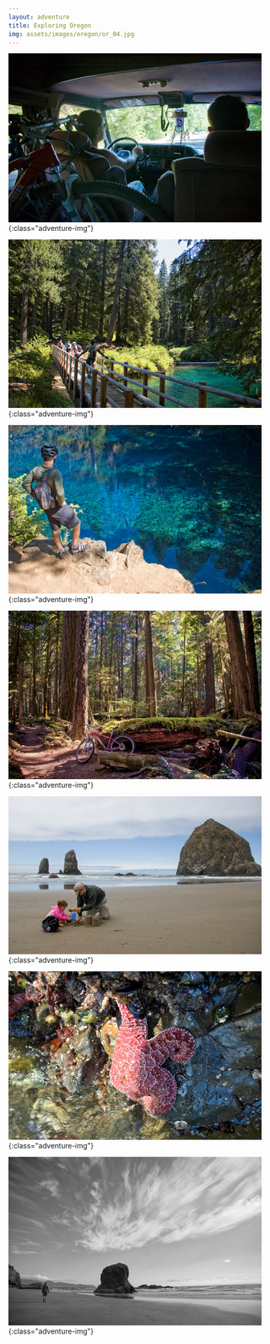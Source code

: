 ```yaml
---
layout: adventure
title: Exploring Oregon
img: assets/images/oregon/or_04.jpg
---
```


![Picture description](/assets/images/oregon/or_01.jpg){:class="adventure-img"}

![Picture description](/assets/images/oregon/or_02.jpg){:class="adventure-img"}

![Picture description](/assets/images/oregon/or_03.jpg){:class="adventure-img"}

![Picture description](/assets/images/oregon/or_04.jpg){:class="adventure-img"}

![Picture description](/assets/images/oregon/or_05.jpg){:class="adventure-img"}

![Picture description](/assets/images/oregon/or_06.jpg){:class="adventure-img"}

![Picture description](/assets/images/oregon/or_07.jpg){:class="adventure-img"}
